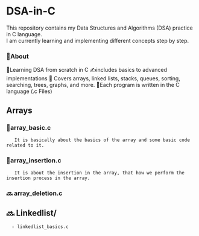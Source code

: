 # DSA-in-C

This repository contains my Data Structures and Algorithms (DSA) practice in C language.  
I am currently learning and implementing different concepts step by step.

### 📌About
🚀Learning DSA from scratch in C
✍️includes basics to advanced implementations 
📂 Covers arrays, linked lists, stacks, queues, sorting, searching, trees, graphs, and more.
📝Each program is written in the C language (.c Files)

## Arrays 
### 📍array_basic.c
       It is basically about the basics of the array and some basic code related to it.
### 📍array_insertion.c
       It is about the insertion in the array, that how we perform the insertion process in the array.
### 🔜 array_deletion.c
## 🔜 Linkedlist/
      - linkedlist_basics.c